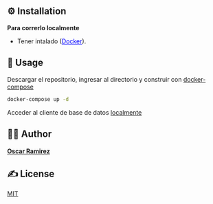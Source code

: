 
## ⚙️ Installation

**Para correrlo localmente**

  - Tener intalado (<a target="_blank" style="color: blue" href="https://docs.docker.com/engine/install/">Docker</a>).

## 🚀 Usage

Descargar el repositorio, ingresar al directorio y construir con [docker-compose](https://docs.docker.com/compose/install/)
```bash
docker-compose up -d
```

Acceder al cliente de base de datos [localmente](http:localhost:8001)

## 👨‍💻 Author

#### [Oscar Ramirez](https://yocreativo.com)

## ✍️ License

[MIT](https://choosealicense.com/licenses/mit/)